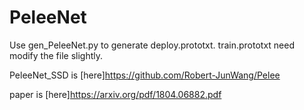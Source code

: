 # PeleeNet

Use gen_PeleeNet.py to generate deploy.prototxt. train.prototxt need modify the file slightly.

PeleeNet_SSD is [here]https://github.com/Robert-JunWang/Pelee

paper is [here]https://arxiv.org/pdf/1804.06882.pdf
